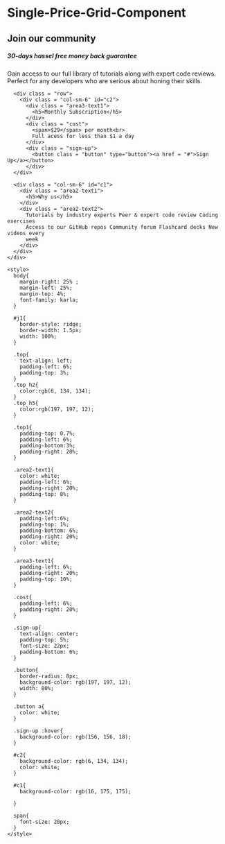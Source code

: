 # Single-Price-Grid-Component

<head>
  <meta charset="utf-8">
  <meta name="viewport" content="width=device-width, initial-scale=1">
  <link rel="stylesheet" href="https://maxcdn.bootstrapcdn.com/bootstrap/4.5.2/css/bootstrap.min.css">
  <script src="https://ajax.googleapis.com/ajax/libs/jquery/3.5.1/jquery.min.js"></script>
  <script src="https://cdnjs.cloudflare.com/ajax/libs/popper.js/1.16.0/umd/popper.min.js"></script>
  <script src="https://maxcdn.bootstrapcdn.com/bootstrap/4.5.2/js/bootstrap.min.js"></script>
</head>

<body>
  <div class = "row">  
  <div class = "col-sm-12" id = "j1">
      <div class = "top">
        <h2>Join our community</h2>
      </div>
      <div class = "top">
        <h5>30-days hassel free money back guarantee</h5>
      </div>
      <div class = "top1">
        Gain access to our full library of tutorials along 
        with expert code reviews.<br>Perfect for any developers who 
        are serious about honing their skills.
      </div>
    </div>
  </div>  

   
      <div class = "row">
        <div class = "col-sm-6" id="c2">
          <div class = "area3-text1">
            <h5>Monthly Subscription</h5>
          </div>
          <div class = "cost">
            <span>$29</span> per month<br>
            Full acess for less than $1 a day
          </div>
          <div class = "sign-up">
            <button class = "button" type="button"><a href = "#">Sign  Up</a></button>
          </div>
      </div>

      <div class = "col-sm-6" id="c1">
        <div class = "area2-text1">
          <h5>Why us</h5>
        </div>
        <div class = "area2-text2">
          Tutorials by industry experts Peer & expert code review Coding exercises 
          Access to our GitHub repos Community forum Flashcard decks New videos every 
          week
        </div>
      </div>
    </div>

    <style>
      body{
        margin-right: 25% ;
        margin-left: 25%;
        margin-top: 4%;
        font-family: karla;
      }

      #j1{                            
        border-style: ridge;
        border-width: 1.5px;
        width: 100%;
      }

      .top{                               
        text-align: left;
        padding-left: 6%;
        padding-top: 3%;
      }
      .top h2{                            
        color:rgb(6, 134, 134);
      }
      .top h5{
        color:rgb(197, 197, 12);
      }

      .top1{
        padding-top: 0.7%;
        padding-left: 6%;
        padding-bottom:3%;
        padding-right: 20%;
      }

      .area2-text1{
        color: white;
        padding-left: 6%;
        padding-right: 20%;
        padding-top: 8%;
      }

      .area2-text2{
        padding-left:6%;
        padding-top: 1%;
        padding-bottom: 6%;
        padding-right: 20%;
        color: white;
      }

      .area3-text1{
        padding-left: 6%;
        padding-right: 20%;
        padding-top: 10%;
      }

      .cost{
        padding-left: 6%;
        padding-right: 20%;
      }

      .sign-up{
        text-align: center;
        padding-top: 5%;
        font-size: 22px;
        padding-bottom: 6%;
      }

      .button{
        border-radius: 8px;
        background-color: rgb(197, 197, 12);
        width: 80%;
      }

      .button a{
        color: white;
      }

      .sign-up :hover{
        background-color: rgb(156, 156, 18);
      }

      #c2{
        background-color: rgb(6, 134, 134);
        color: white;
      }

      #c1{
        background-color: rgb(16, 175, 175);
        
      }

      span{
        font-size: 20px;
      }
    </style>
</body>
